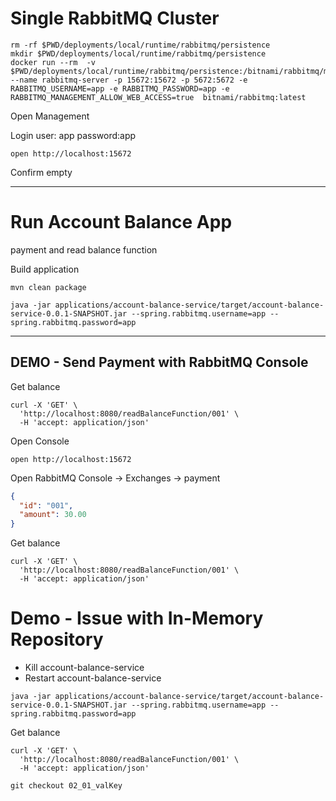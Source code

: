 # Single RabbitMQ Cluster



```shell
rm -rf $PWD/deployments/local/runtime/rabbitmq/persistence
mkdir $PWD/deployments/local/runtime/rabbitmq/persistence
docker run --rm  -v $PWD/deployments/local/runtime/rabbitmq/persistence:/bitnami/rabbitmq/mnesia --name rabbitmq-server -p 15672:15672 -p 5672:5672 -e RABBITMQ_USERNAME=app -e RABBITMQ_PASSWORD=app -e RABBITMQ_MANAGEMENT_ALLOW_WEB_ACCESS=true  bitnami/rabbitmq:latest
```

Open Management


Login user: app password:app

```shell
open http://localhost:15672
```

Confirm empty

------------------------------------------------
# Run Account Balance App


payment and read balance function

Build application
```shell
mvn clean package
```


```shell
java -jar applications/account-balance-service/target/account-balance-service-0.0.1-SNAPSHOT.jar --spring.rabbitmq.username=app --spring.rabbitmq.password=app
```

------------------------------------------------
## DEMO - Send Payment with RabbitMQ Console


Get balance

```shell
curl -X 'GET' \
  'http://localhost:8080/readBalanceFunction/001' \
  -H 'accept: application/json'
```

Open Console

```shell
open http://localhost:15672
```

Open RabbitMQ Console -> Exchanges ->  payment 

```json
{
  "id": "001",
  "amount": 30.00
}
```

Get balance

```shell
curl -X 'GET' \
  'http://localhost:8080/readBalanceFunction/001' \
  -H 'accept: application/json'
```


# Demo - Issue with In-Memory Repository

- Kill account-balance-service
- Restart account-balance-service

```shell
java -jar applications/account-balance-service/target/account-balance-service-0.0.1-SNAPSHOT.jar --spring.rabbitmq.username=app --spring.rabbitmq.password=app
```

Get balance

```shell
curl -X 'GET' \
  'http://localhost:8080/readBalanceFunction/001' \
  -H 'accept: application/json'
```

```shell
git checkout 02_01_valKey
```
